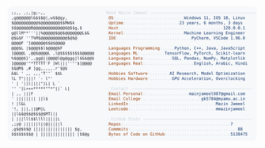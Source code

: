 <picture>
  <source srcset="https://raw.githubusercontent.com/mmazinjameel/mmazinjameel/main/dark_mode.svg?v=1746677670" media="(prefers-color-scheme: dark)">
  <img src="https://raw.githubusercontent.com/mmazinjameel/mmazinjameel/main/light_mode.svg?v=1746677670">
</picture>
